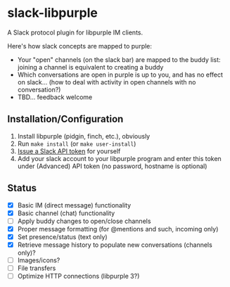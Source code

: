 # slack-libpurple

A Slack protocol plugin for libpurple IM clients.

Here's how slack concepts are mapped to purple:

   * Your "open" channels (on the slack bar) are mapped to the buddy list: joining a channel is equivalent to creating a buddy
   * Which conversations are open in purple is up to you, and has no effect on slack... (how to deal with activity in open channels with no conversation?)
   * TBD... feedback welcome

## Installation/Configuration

1. Install libpurple (pidgin, finch, etc.), obviously
1. Run `make install` (or `make user-install`)
1. [Issue a Slack API token](https://api.slack.com/custom-integrations/legacy-tokens) for yourself
1. Add your slack account to your libpurple program and enter this token under (Advanced) API token (no password, hostname is optional)

## Status

- [x] Basic IM (direct message) functionality
- [x] Basic channel (chat) functionality
- [ ] Apply buddy changes to open/close channels
- [x] Proper message formatting (for @mentions and such, incoming only)
- [x] Set presence/status (text only)
- [x] Retrieve message history to populate new conversations (channels only)?
- [ ] Images/icons?
- [ ] File transfers
- [ ] Optimize HTTP connections (libpurple 3?)
